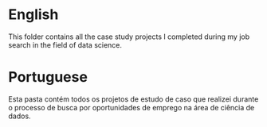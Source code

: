 # English
This folder contains all the case study projects I completed during my job search in the field of data science.

# Portuguese
Esta pasta contém todos os projetos de estudo de caso que realizei durante o processo de busca por oportunidades de emprego na área de ciência de dados.
